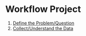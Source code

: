 # Workflow Project

1. [Define the Problem/Question](#1-define-the-problem-question)
2. [Collect/Understand the Data](#2-collect-understand-data)